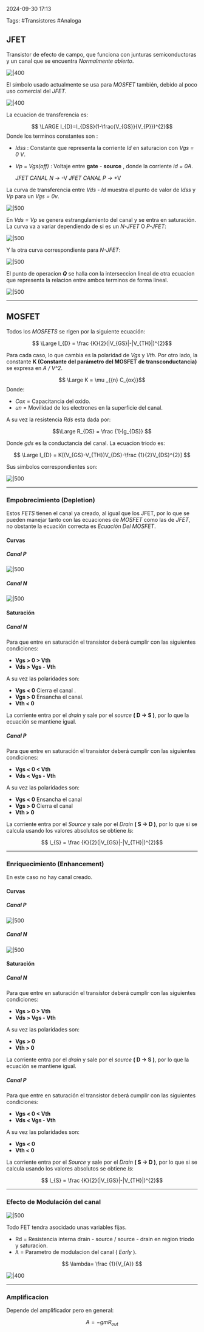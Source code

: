 2024-09-30 17:13

Tags: #Transistores #Analoga 


## JFET

Transistor de efecto de campo, que funciona con junturas semiconductoras y un canal que se encuentra _Normalmente abierto_.

![|400](Imagenes/JFET1.png)

El símbolo usado actualmente se usa para _MOSFET_ también, debido al poco uso comercial del _JFET_.

![|400](Imagenes/JFET2.png)

La ecuacion de transferencia es:

$$ \LARGE I_{D}=I_{DSS}(1-\frac{V_{GS}}{V_{P}})^{2}$$ 
Donde los terminos constantes son :
* _Idss_ : Constante que representa la corriente _Id_ en saturacion con _Vgs = 0 V_. 
* _Vp_  = _Vgs(off)_ : Voltaje entre **gate** - **source** , donde la corriente _id  = 0A_.

	*JFET CANAL N* -> -V
	*JFET CANAL P* -> +V

La curva de transferencia entre _Vds - Id_ muestra el punto de valor de _Idss_ y _Vp_ para un _Vgs = 0v_.

![|500](Imagenes/JFET3.png)

En _Vds = Vp_ se genera estrangulamiento del canal y se entra en saturación. La curva va a variar dependiendo de si es un _N-JFET_ O _P-JFET_:

![|500](Imagenes/JFET4.png)

Y la otra curva correspondiente para _N-JFET_:

![|500](Imagenes/JFET5.png)

El punto de operacion ***Q*** se halla con la interseccion lineal de otra ecuacion que representa la relacion entre ambos terminos de forma lineal.

![|500](Imagenes/JFET6.png)


--- 

## MOSFET

Todos los _MOSFETS_ se rigen por la siguiente ecuación:

$$ \Large I_{D} = \frac {K}{2}(|V_{GS}|-|V_{TH}|)^{2}$$

Para cada caso, lo que cambia es la polaridad de _Vgs_ y _Vth_. Por otro lado, la constante **K (Constante del parámetro del MOSFET de transconductancia)** se expresa en  _A / V^2_.

$$ \Large K = \mu _{{n} C_{ox}}$$
Donde:
* _Cox_ = Capacitancia del oxido.
* _un_ = Movilidad de los electrones en la superficie del canal.

A su vez la resistencia _Rds_ esta dada por:

$$\Large R_{DS} = \frac {1}{g_{DS}} $$

Donde _gds_ es la conductancia del canal.
La ecuacion triodo es:

$$ \Large I_{D} = K[(V_{GS}-V_{TH})V_{DS}-\frac {1}{2}V_{DS}^{2}] $$

Sus símbolos correspondientes son:

![|500](Imagenes/Mosfet1.png)

---
### Empobrecimiento (Depletion)

Estos _FETS_ tienen el canal ya creado, al igual que los JFET, por lo que se pueden manejar tanto con las ecuaciones de _MOSFET_ como las de _JFET_, no obstante la ecuación correcta es _Ecuación Del MOSFET_.
#### Curvas

##### Canal P

![|500](Imagenes/Mosfet3.png)
##### Canal N

![|500](Imagenes/Mosfet2.png)

#### Saturación

##### Canal N
Para que entre en saturación el transistor deberá cumplir con las siguientes condiciones:

* **Vgs > 0 > Vth**
* **Vds > Vgs - Vth**

A su vez las polaridades son:

* **Vgs < 0** Cierra el canal .
* **Vgs > 0** Ensancha el canal. 
* **Vth < 0**

La corriente entra por el _drain_ y sale por el _source_ **( D -> S )**, por lo que la ecuación se mantiene igual.
##### Canal P
Para que entre en saturación el transistor deberá cumplir con las siguientes condiciones:

* **Vgs < 0 < Vth**
* **Vds < Vgs - Vth**

A su vez las polaridades son:

* **Vgs < 0** Ensancha el canal
* **Vgs > 0** Cierra el canal
* **Vth > 0**

La corriente entra por el _Source_ y sale por el _Drain_ **( S -> D )**, por lo que si se calcula usando los valores absolutos se obtiene _Is_:

$$ I_{S} = \frac {K}{2}(|V_{GS}|-|V_{TH}|)^{2}$$

---
### Enriquecimiento (Enhancement)

En este caso no hay canal creado.

#### Curvas

##### Canal P

![|500](Imagenes/Mosfet5.png)
##### Canal N

![|500](Imagenes/Mosfet4.png)
#### Saturación
##### Canal N
Para que entre en saturación el transistor deberá cumplir con las siguientes condiciones:

* **Vgs > 0 > Vth**
* **Vds > Vgs - Vth**

A su vez las polaridades son:

* **Vgs > 0**
* **Vth > 0**

La corriente entra por el _drain_ y sale por el _source_ **( D -> S )**, por lo que la ecuación se mantiene igual.
##### Canal P
Para que entre en saturación el transistor deberá cumplir con las siguientes condiciones:

* **Vgs < 0 < Vth**
* **Vds < Vgs - Vth**

A su vez las polaridades son:

* **Vgs < 0**
* **Vth < 0**

La corriente entra por el _Source_ y sale por el _Drain_ **( S -> D )**, por lo que si se calcula usando los valores absolutos se obtiene _Is_:

$$ I_{S} = \frac {K}{2}(|V_{GS}|-|V_{TH}|)^{2}$$


---
### Efecto de Modulación del canal

![|500](Imagenes/Mosfet6.jpeg)

Todo FET tendra asocidado unas variables fijas.
* Rd = Resistencia interna drain - source / source - drain en region triodo y saturacion.
* $\lambda$ = Parametro de modulacion del canal ( _Early_ ). 

$$ \lambda= \frac {1}{V_{A}} $$

![|400](Imagenes/FET1.png)


---
### Amplificacion 

Depende del amplificador pero en general:

$$ A = -gmR_{out}$$